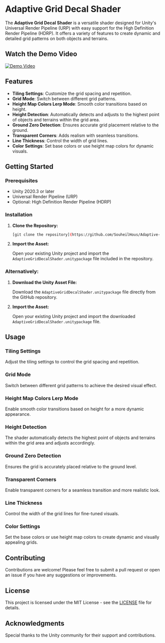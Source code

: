 
# Adaptive Grid Decal Shader

The **Adaptive Grid Decal Shader** is a versatile shader designed for Unity's Universal Render Pipeline (URP) with easy support for the High Definition Render Pipeline (HDRP). It offers a variety of features to create dynamic and detailed grid patterns on both objects and terrains.

## Watch the Demo Video

[![Demo Video](https://img.youtube.com/vi/x27Ss90A4Ro/0.jpg)](https://youtu.be/x27Ss90A4Ro)

## Features

- **Tiling Settings**: Customize the grid spacing and repetition.
- **Grid Mode**: Switch between different grid patterns.
- **Height Map Colors Lerp Mode**: Smooth color transitions based on height.
- **Height Detection**: Automatically detects and adjusts to the highest point of objects and terrains within the grid area.
- **Ground Zero Detection**: Ensures accurate grid placement relative to the ground.
- **Transparent Corners**: Adds realism with seamless transitions.
- **Line Thickness**: Control the width of grid lines.
- **Color Settings**: Set base colors or use height map colors for dynamic visuals.

## Getting Started

### Prerequisites

- Unity 2020.3 or later
- Universal Render Pipeline (URP)
- Optional: High Definition Render Pipeline (HDRP)

### Installation

1. **Clone the Repository:**

   ```sh
   [git clone the repository](https://github.com/SouheilHous/Adaptive-Grid-Decal-Shader.git)
   ```

2. **Import the Asset:**

   Open your existing Unity project and import the `AdaptiveGridDecalShader.unitypackage` file included in the repository.

### Alternatively:

1. **Download the Unity Asset File:**

   Download the `AdaptiveGridDecalShader.unitypackage` file directly from the GitHub repository.

2. **Import the Asset:**

   Open your existing Unity project and import the downloaded `AdaptiveGridDecalShader.unitypackage` file.

## Usage

### Tiling Settings

Adjust the tiling settings to control the grid spacing and repetition.

### Grid Mode

Switch between different grid patterns to achieve the desired visual effect.

### Height Map Colors Lerp Mode

Enable smooth color transitions based on height for a more dynamic appearance.

### Height Detection

The shader automatically detects the highest point of objects and terrains within the grid area and adjusts accordingly.

### Ground Zero Detection

Ensures the grid is accurately placed relative to the ground level.

### Transparent Corners

Enable transparent corners for a seamless transition and more realistic look.

### Line Thickness

Control the width of the grid lines for fine-tuned visuals.

### Color Settings

Set the base colors or use height map colors to create dynamic and visually appealing grids.

## Contributing

Contributions are welcome! Please feel free to submit a pull request or open an issue if you have any suggestions or improvements.

## License

This project is licensed under the MIT License - see the [LICENSE](LICENSE) file for details.

## Acknowledgments

Special thanks to the Unity community for their support and contributions.
